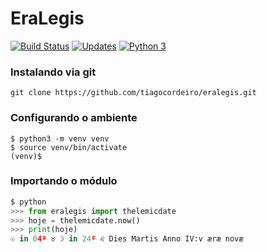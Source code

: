# EraLegis

[![Build Status](https://travis-ci.org/tiagocordeiro/eralegis.svg?branch=master)](https://travis-ci.org/tiagocordeiro/eralegis)
[![Updates](https://pyup.io/repos/github/tiagocordeiro/eralegis/shield.svg)](https://pyup.io/repos/github/tiagocordeiro/eralegis/)
[![Python 3](https://pyup.io/repos/github/tiagocordeiro/eralegis/python-3-shield.svg)](https://pyup.io/repos/github/tiagocordeiro/eralegis/)

### Instalando via git
```shell
git clone https://github.com/tiagocordeiro/eralegis.git
```

### Configurando o ambiente
```shell
$ python3 -m venv venv
$ source venv/bin/activate
(venv)$ 
```

### Importando o módulo
```python
$ python
>>> from eralegis import thelemicdate
>>> hoje = thelemicdate.now()
>>> print(hoje)
☉ in 04º ♉ ☽ in 24º ♌ Dies Martis Anno IV:v æræ novæ
```

